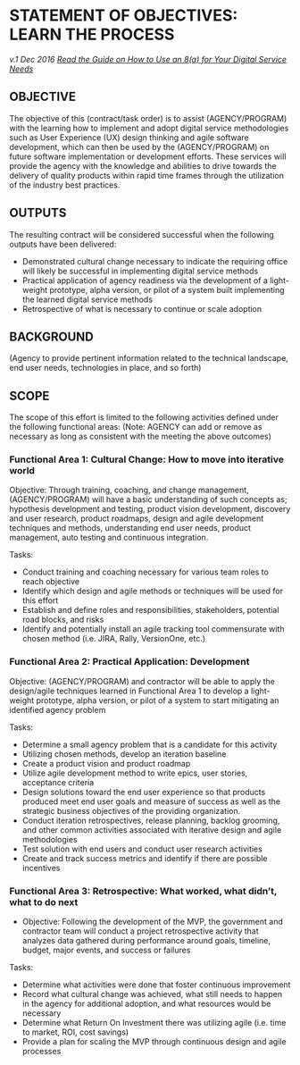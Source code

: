 # STATEMENT OF OBJECTIVES: LEARN THE PROCESS
*v.1 Dec 2016*
*[Read the Guide on How to Use an 8(a) for Your Digital Service Needs](/sba-docs/how_to_8a.md)* 

## OBJECTIVE

The objective of this (contract/task order) is to assist (AGENCY/PROGRAM) with the learning how to implement and adopt digital service methodologies such as User Experience (UX) design thinking and agile software development, which can then be used by the (AGENCY/PROGRAM) on future software implementation or development efforts.  These services will provide the agency with the knowledge and abilities to drive towards the delivery of quality products within rapid time frames through the utilization of the industry best practices. 

 
## OUTPUTS

The resulting contract will be considered successful when the following outputs have been delivered: 

* Demonstrated cultural change necessary to indicate the requiring office will likely be successful in implementing digital service methods 
* Practical application of agency readiness via the development of a light-weight prototype, alpha version, or pilot of a system built implementing the learned digital service methods
*	Retrospective of what is necessary to continue or scale adoption  

## BACKGROUND

(Agency to provide pertinent information related to the technical landscape, end user needs, technologies in place, and so forth)

## SCOPE

The scope of this effort is limited to the following activities defined under the following functional areas: (Note: AGENCY can add or remove as necessary as long as consistent with the meeting the above outcomes) 

### Functional Area 1: Cultural Change: How to move into iterative world

Objective: Through training, coaching, and change management, (AGENCY/PROGRAM) will have a basic understanding of such concepts as; hypothesis development and testing, product vision development, discovery and user research, product roadmaps, design and agile development techniques and methods, understanding end user needs, product management, auto testing and continuous integration. 

Tasks: 

*	Conduct training and coaching necessary for various team roles to reach objective 
*	Identify which design and agile methods or techniques will be used for this effort
*	Establish and define roles and responsibilities, stakeholders, potential road blocks, and risks
*	Identify and potentially install an agile tracking tool commensurate with chosen method (i.e. JIRA, Rally, VersionOne, etc.) 

### Functional Area 2: Practical Application: Development 

Objective: (AGENCY/PROGRAM) and contractor will be able to apply the design/agile techniques learned in Functional Area 1 to develop a light-weight prototype, alpha version, or pilot of a system to start mitigating an identified agency problem

Tasks: 

*	Determine a small agency problem that is a candidate for this activity
*	Utilizing chosen methods, develop an iteration baseline 
*	Create a product vision and product roadmap
*	Utilize agile development method to write epics, user stories, acceptance criteria 
*	Design solutions toward the end user experience so that  products produced meet end user goals and measure of success as well as the strategic business objectives of the providing organization.
*	Conduct iteration retrospectives, release planning, backlog grooming, and other common activities associated with iterative design and agile methodologies
*	Test solution with end users and conduct user research activities 
*	Create and track success metrics and identify if there are possible incentives


### Functional Area 3: Retrospective: What worked, what didn’t, what to do next 

*	Objective: Following the development of the MVP, the government and contractor team will conduct a project retrospective activity that analyzes data gathered during performance around goals, timeline, budget, major events, and success or failures

Tasks: 

*	Determine what activities were done that foster continuous improvement
*	Record what cultural change was achieved, what still needs to happen in the agency for additional adoption, and what resources would be necessary 
*	Determine what Return On Investment there was utilizing agile (i.e. time to market, ROI, cost savings) 
*	Provide a plan for scaling the MVP through continuous design and agile processes

